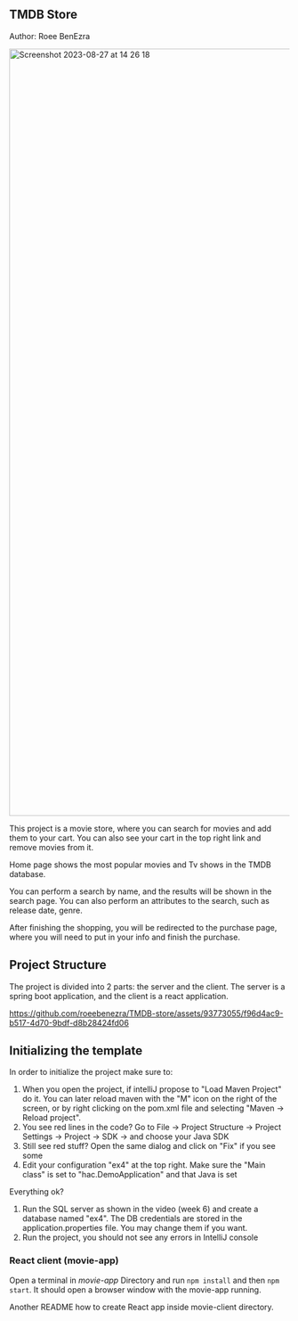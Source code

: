 ## TMDB Store

Author: Roee BenEzra


<img width="1377" alt="Screenshot 2023-08-27 at 14 26 18" src="https://github.com/roeebenezra/TMDB-store/assets/93773055/800b235a-3804-409b-b4d3-4fedca4f0bf4">



This project is a movie store, where you can search for movies and add them to your cart.
You can also see your cart in the top right link and remove movies from it.

Home page shows the most popular movies and Tv shows in the TMDB database.

You can perform a search by name, and the results will be shown in the search page.
You can also perform an attributes to the search, such as release date, genre.

After finishing the shopping, you will be redirected to the purchase page, where you will need
to put in your info and finish the purchase.

## Project Structure

The project is divided into 2 parts: the server and the client.
The server is a spring boot application, and the client is a react application.




https://github.com/roeebenezra/TMDB-store/assets/93773055/f96d4ac9-b517-4d70-9bdf-d8b28424fd06




## Initializing the template

In order to initialize the project make sure to:

1. When you open the project, if intelliJ propose to "Load Maven Project" do it. You can later reload maven with the "M" icon on the right of the screen, or by right clicking on the pom.xml file and selecting "Maven -> Reload project".
2. You see red lines in the code? Go to File -> Project Structure -> Project Settings -> Project -> SDK -> and choose your Java SDK
3. Still see red stuff? Open the same dialog and click on "Fix" if you see some
4. Edit your configuration "ex4" at the top right. Make sure the "Main class" is set to "hac.DemoApplication" and that Java is set

Everything ok?
1. Run the SQL server as shown in the video (week 6) and create a database named "ex4". The DB credentials are stored in the application.properties file. You may change them if you want.
2. Run the project, you should not see any errors in IntelliJ console

### React client (movie-app)

Open a terminal in *movie-app* Directory and run `npm install` and then `npm start`.
It should open a browser window with the movie-app running.

Another README how to create React app inside movie-client directory.
